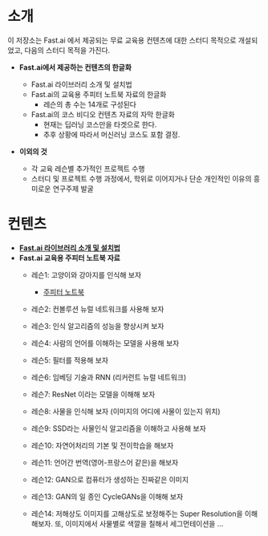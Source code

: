 # 소개

이 저장소는 Fast.ai 에서 제공되는 무료 교육용 컨텐츠에 대한 스터디 목적으로 개설되었고, 다음의 스터디 목적을 가진다.

- **Fast.ai에서 제공하는 컨텐츠의 한글화**
  - Fast.ai 라이브러리 소개 및 설치법
  - Fast.ai의 교육용 주피터 노트북 자료의 한글화
    - 레슨의 총 수는 14개로 구성된다
  - Fast.ai의 코스 비디오 컨텐츠 자료의 자막 한글화
    - 현재는 딥러닝 코스만을 타겟으로 한다.
    - 추후 상황에 따라서 머신러닝 코스도 포함 결정.

- **이외의 것**
  - 각 교육 레슨별 추가적인 프로젝트 수행
  - 스터디 및 프로젝트 수행 과정에서, 학위로 이어지거나 단순 개인적인 이유의 흥미로운 연구주제 발굴

# 컨텐츠

- **[Fast.ai 라이브러리 소개 및 설치법](./fastai_lib_intro.md)**
- **Fast.ai 교육용 주피터 노트북 자료**
  - 레슨1: 고양이와 강아지를 인식해 보자
    - [주피터 노트북](./courses/dl1/lesson1.ipynb)
  - 레슨2: 컨볼루션 뉴럴 네트워크를 사용해 보자
  - 레슨3: 인식 알고리즘의 성능을 향상시켜 보자
  - 레슨4: 사람의 언어를 이해하는 모델을 사용해 보자
  - 레슨5: 필터를 적용해 보자
  - 레슨6: 임베딩 기술과 RNN (리커런트 뉴럴 네트워크)
  - 레슨7: ResNet 이라는 모델을 이해해 보자

  - 레슨8: 사물을 인식해 보자 (이미지의 어디에 사물이 있는지 위치)
  - 레슨9: SSD라는 사물인식 알고리즘을 이해하고 사용해 보자
  - 레슨10: 자연어처리의 기본 및 전이학습을 해보자
  - 레슨11: 언어간 번역(영어-프랑스어 같은)을 해보자
  - 레슨12: GAN으로 컴퓨터가 생성하는 진짜같은 이미지
  - 레슨13: GAN의 일 종인 CycleGANs을 이해해 보자
  - 레슨14: 저해상도 이미지를 고해상도로 보정해주는 Super Resolution을 이해해보자. 또, 이미지에서 사물별로 색깔을 칠해서 세그먼테이션을 ...
